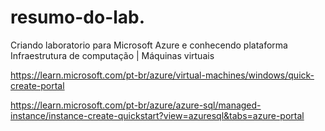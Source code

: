 # resumo-do-lab.

Criando laboratorio para Microsoft Azure e conhecendo plataforma Infraestrutura de computação | Máquinas virtuais

https://learn.microsoft.com/pt-br/azure/virtual-machines/windows/quick-create-portal

https://learn.microsoft.com/pt-br/azure/azure-sql/managed-instance/instance-create-quickstart?view=azuresql&tabs=azure-portal

